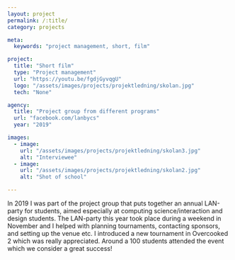 ```yaml
---
layout: project
permalink: /:title/
category: projects

meta:
  keywords: "project management, short, film"

project:
  title: "Short film"
  type: "Project management"
  url: "https://youtu.be/fgdjGyvqgU"
  logo: "/assets/images/projects/projektledning/skolan.jpg"
  tech: "None"

agency:
  title: "Project group from different programs"
  url: "facebook.com/lanbycs"
  year: "2019"

images:
  - image:
    url: "/assets/images/projects/projektledning/skolan3.jpg"
    alt: "Interviewee"
  - image:
    url: "/assets/images/projects/projektledning/skolan2.jpg"
    alt: "Shot of school"

---
```

<p>In 2019 I was part of the project group that puts together an annual LAN-party for students, aimed especially at computing science/interaction and design students. The LAN-party this year took place during a weekend in November and I helped with planning tournaments, contacting sponsors, and setting up the venue etc. I introduced a new tournament in Overcooked 2 which was really appreciated. Around a 100 students attended the event which we consider a great success! </p>
